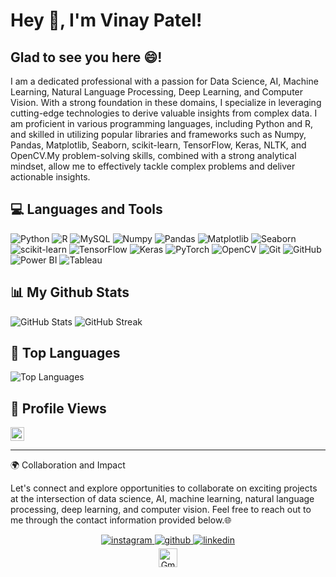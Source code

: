 # Hey 👋, I'm Vinay Patel!  

## Glad to see you here 😄!  
I am a dedicated professional with a passion for Data Science, AI, Machine Learning, Natural Language Processing, Deep Learning, and Computer Vision. With a strong foundation in these domains, I specialize in leveraging cutting-edge technologies to derive valuable insights from complex data. I am proficient in various programming languages, including Python and R, and skilled in utilizing popular libraries and frameworks such as Numpy, Pandas, Matplotlib, Seaborn, scikit-learn, TensorFlow, Keras, NLTK, and OpenCV.My problem-solving skills, combined with a strong analytical mindset, allow me to effectively tackle complex problems and deliver actionable insights.

## 💻 Languages and Tools  

![Python](https://img.shields.io/badge/Python-blue?style=flat&logo=python&logoColor=white&color=3776AB) ![R](https://img.shields.io/badge/R-blue?style=flat&logo=R&logoColor=white&color=276DC3) ![MySQL](https://img.shields.io/badge/MySQL-blue?style=flat&logo=MySQL&logoColor=white&color=4479A1) ![Numpy](https://img.shields.io/badge/NumPy-blue?style=flat&logo=NumPy&logoColor=white&color=013243) ![Pandas](https://img.shields.io/badge/Pandas-blue?style=flat&logo=Pandas&logoColor=white&color=150458) ![Matplotlib](https://img.shields.io/badge/Matplotlib-blue?style=flat&logo=Matplotlib&logoColor=white&color=11557C) ![Seaborn](https://img.shields.io/badge/Seaborn-blue?style=flat&logo=Seaborn&logoColor=white&color=388E3C) ![scikit-learn](https://img.shields.io/badge/scikit--learn-blue?style=flat&logo=scikit-learn&logoColor=white&color=F7931E) ![TensorFlow](https://img.shields.io/badge/TensorFlow-blue?style=flat&logo=TensorFlow&logoColor=white&color=FF6F00) ![Keras](https://img.shields.io/badge/Keras-blue?style=flat&logo=Keras&logoColor=white&color=D00000) ![PyTorch](https://img.shields.io/badge/PyTorch-blue?style=flat&logo=PyTorch&logoColor=white&color=EE4C2C) ![OpenCV](https://img.shields.io/badge/OpenCV-blue?style=flat&logo=OpenCV&logoColor=white&color=5C3EE8) ![Git](https://img.shields.io/badge/Git-blue?style=flat&logo=Git&logoColor=white&color=F05032) ![GitHub](https://img.shields.io/badge/GitHub-blue?style=flat&logo=GitHub&logoColor=white&color=181717) ![Power BI](https://img.shields.io/badge/Power%20BI-blue?style=flat&logo=Power%20BI&logoColor=white&color=F2C811) ![Tableau](https://img.shields.io/badge/Tableau-blue?style=flat&logo=Tableau&logoColor=white&color=E97627)

## 📊 My Github Stats

![GitHub Stats](https://github-readme-stats.vercel.app/api?username=vinay4410&theme=default_repocard&show_icons=true&hide_border=false) ![GitHub Streak](https://github-readme-streak-stats.herokuapp.com/?user=vinay4410&theme=default_repocard&hide_border=false)

## 🌟 Top Languages

![Top Languages](https://github-readme-stats.vercel.app/api/top-langs/?username=vinay4410&theme=default_repocard&layout=compact&hide_border=false&langs_count=6&exclude_repo=github-readme-stats)

## 👀 Profile Views

<a href="https://komarev.com/ghpvc/?username=vinay4410&color=blueviolet&style=flat-square" target="_blank">
  <img src="https://komarev.com/ghpvc/?username=vinay4410&color=blueviolet&style=flat-square" alt="Profile Views" height="22" />
</a>

---


🌍 Collaboration and Impact

Let's connect and explore opportunities to collaborate on exciting projects at the intersection of data science, AI, machine learning, natural language processing, deep learning, and computer vision. Feel free to reach out to me through the contact information provided below.🌐

<div align="center">
  <a href="https://instagram.com/vinay_patel_087" target="_blank">
    <img src="https://img.shields.io/badge/instagram-%23000000.svg?&style=for-the-badge&logo=instagram&logoColor=white" alt="instagram" style="margin-bottom: 5px;" />
  </a>
  <a href="https://github.com/vinay4410" target="_blank">
    <img src="https://img.shields.io/badge/github-%2324292e.svg?&style=for-the-badge&logo=github&logoColor=white" alt="github" style="margin-bottom: 5px;" />
  </a>
  <a href="https://linkedin.com/in/vinay-bajariya-b93201245" target="_blank">
    <img src="https://img.shields.io/badge/linkedin-%231E77B5.svg?&style=for-the-badge&logo=linkedin&logoColor=white" alt="linkedin" style="margin-bottom: 5px;" />
  </a>  
</div>

<div align="center">
  <a href="mailto:vinaypatel4476@gmail.com" target="_blank">
    <img src="https://img.shields.io/static/v1?message=Gmail&logo=gmail&label=&color=D14836&logoColor=white&labelColor=&style=for-the-badge" height="30" alt="Gmail logo" />
  </a>
</div>

